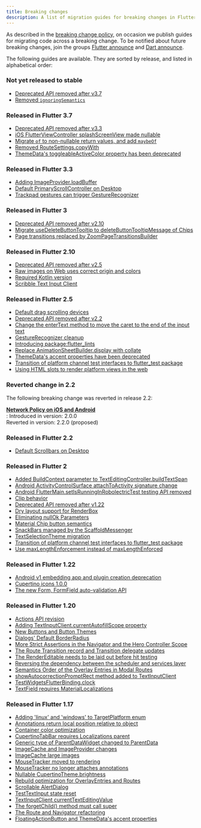 ```yaml
---
title: Breaking changes
description: A list of migration guides for breaking changes in Flutter.
---
```


As described in the [breaking change policy][],
on occasion we publish guides
for migrating code across a breaking change.
To be notified about future breaking changes,
join the groups [Flutter announce][] and [Dart announce][].

The following guides are available. They are sorted by
release, and listed in alphabetical order:

[breaking change policy]: {{site.url}}/resources/compatibility
[Flutter announce]: {{site.groups}}/forum/#!forum/flutter-announce
[Dart announce]: https://groups.google.com/a/dartlang.org/g/announce

### Not yet released to stable

* [Deprecated API removed after v3.7][]
* [Removed `ignoringSemantics`][]

[Deprecated API removed after v3.7]: {{site.url}}/reference/sdk/breaking-changes/3-7-deprecations
[Removed `ignoringSemantics`]: {{site.url}}/reference/sdk/breaking-changes/ignoringsemantics-migration

### Released in Flutter 3.7

* [Deprecated API removed after v3.3][]
* [iOS FlutterViewController splashScreenView made nullable][]
* [Migrate `of` to non-nullable return values, and add `maybeOf`][]
* [Removed RouteSettings.copyWith][]
* [ThemeData's toggleableActiveColor property has been deprecated][]

[Deprecated API removed after v3.3]: {{site.url}}/reference/sdk/breaking-changes/3-3-deprecations
[iOS FlutterViewController splashScreenView made nullable]: {{site.url}}/reference/sdk/breaking-changes/ios-flutterviewcontroller-splashscreenview-nullable
[Migrate `of` to non-nullable return values, and add `maybeOf`]: {{site.url}}/reference/sdk/breaking-changes/supplemental-maybeOf-migration
[Removed RouteSettings.copyWith]: {{site.url}}/reference/sdk/breaking-changes/routesettings-copywith-migration
[ThemeData's toggleableActiveColor property has been deprecated]: {{site.url}}/reference/sdk/breaking-changes/toggleable-active-color

### Released in Flutter 3.3

* [Adding ImageProvider.loadBuffer][]
* [Default PrimaryScrollController on Desktop][]
* [Trackpad gestures can trigger GestureRecognizer][]

[Adding ImageProvider.loadBuffer]: {{site.url}}/reference/sdk/breaking-changes/image-provider-load-buffer
[Default PrimaryScrollController on Desktop]: {{site.url}}/reference/sdk/breaking-changes/primary-scroll-controller-desktop
[Trackpad gestures can trigger GestureRecognizer]: {{site.url}}/reference/sdk/breaking-changes/trackpad-gestures

### Released in Flutter 3

* [Deprecated API removed after v2.10][]
* [Migrate useDeleteButtonTooltip to deleteButtonTooltipMessage of Chips][]
* [Page transitions replaced by ZoomPageTransitionsBuilder][]


[Deprecated API removed after v2.10]: {{site.url}}/reference/sdk/breaking-changes/2-10-deprecations
[Page transitions replaced by ZoomPageTransitionsBuilder]: {{site.url}}/reference/sdk/breaking-changes/page-transition-replaced-by-ZoomPageTransitionBuilder
[Migrate useDeleteButtonTooltip to deleteButtonTooltipMessage of Chips]: {{site.url}}/reference/sdk/breaking-changes/chip-usedeletebuttontooltip-migration

### Released in Flutter 2.10

* [Deprecated API removed after v2.5][]
* [Raw images on Web uses correct origin and colors][]
* [Required Kotlin version][]
* [Scribble Text Input Client][]

[Deprecated API removed after v2.5]: {{site.url}}/reference/sdk/breaking-changes/2-5-deprecations
[Raw images on Web uses correct origin and colors]: {{site.url}}/reference/sdk/breaking-changes/raw-images-on-web-uses-correct-origin-and-colors
[Required Kotlin version]: {{site.url}}/reference/sdk/breaking-changes/kotlin-version
[Scribble Text Input Client]: {{site.url}}/reference/sdk/breaking-changes/scribble-text-input-client

### Released in Flutter 2.5

* [Default drag scrolling devices][]
* [Deprecated API removed after v2.2][]
* [Change the enterText method to move the caret to the end of the input text][]
* [GestureRecognizer cleanup][]
* [Introducing package:flutter_lints][]
* [Replace AnimationSheetBuilder.display with collate][]
* [ThemeData's accent properties have been deprecated][]
* [Transition of platform channel test interfaces to flutter_test package][]
* [Using HTML slots to render platform views in the web][]

[Change the enterText method to move the caret to the end of the input text]: {{site.url}}/reference/sdk/breaking-changes/enterText-trailing-caret
[Default drag scrolling devices]: {{site.url}}/reference/sdk/breaking-changes/default-scroll-behavior-drag
[Deprecated API removed after v2.2]: {{site.url}}/reference/sdk/breaking-changes/2-2-deprecations
[GestureRecognizer cleanup]: {{site.url}}/reference/sdk/breaking-changes/gesture-recognizer-add-allowed-pointer
[Introducing package:flutter_lints]: {{site.url}}/reference/sdk/breaking-changes/flutter-lints-package
[Replace AnimationSheetBuilder.display with collate]: {{site.url}}/reference/sdk/breaking-changes/animation-sheet-builder-display
[ThemeData's accent properties have been deprecated]: {{site.url}}/reference/sdk/breaking-changes/theme-data-accent-properties
[Transition of platform channel test interfaces to flutter_test package]: {{site.url}}/reference/sdk/breaking-changes/mock-platform-channels
[Using HTML slots to render platform views in the web]: {{site.url}}/reference/sdk/breaking-changes/platform-views-using-html-slots-web

### Reverted change in 2.2

The following breaking change was reverted in release 2.2:

<b>[Network Policy on iOS and Android][]</b><br>
:  Introduced in version: 2.0.0<br>
   Reverted in version:   2.2.0 (proposed)

[Network Policy on iOS and Android]: {{site.url}}/reference/sdk/breaking-changes/network-policy-ios-android

### Released in Flutter 2.2

* [Default Scrollbars on Desktop][]

[Default Scrollbars on Desktop]: {{site.url}}/reference/sdk/breaking-changes/default-desktop-scrollbars

### Released in Flutter 2

* [Added BuildContext parameter to TextEditingController.buildTextSpan][]
* [Android ActivityControlSurface attachToActivity signature change][]
* [Android FlutterMain.setIsRunningInRobolectricTest testing API removed][]
* [Clip behavior][]
* [Deprecated API removed after v1.22][]
* [Dry layout support for RenderBox][]
* [Eliminating nullOk Parameters][]
* [Material Chip button semantics][]
* [SnackBars managed by the ScaffoldMessenger][]
* [TextSelectionTheme migration][]
* [Transition of platform channel test interfaces to flutter_test package][]
* [Use maxLengthEnforcement instead of maxLengthEnforced][]

[Added BuildContext parameter to TextEditingController.buildTextSpan]: {{site.url}}/reference/sdk/breaking-changes/buildtextspan-buildcontext
[Android ActivityControlSurface attachToActivity signature change]: {{site.url}}/reference/sdk/breaking-changes/android-activity-control-surface-attach
[Android FlutterMain.setIsRunningInRobolectricTest testing API removed]: {{site.url}}/reference/sdk/breaking-changes/android-setIsRunningInRobolectricTest-removed
[Clip behavior]: {{site.url}}/reference/sdk/breaking-changes/clip-behavior
[Deprecated API removed after v1.22]: {{site.url}}/reference/sdk/breaking-changes/1-22-deprecations
[Dry layout support for RenderBox]: {{site.url}}/reference/sdk/breaking-changes/renderbox-dry-layout
[Eliminating nullOk Parameters]: {{site.url}}/reference/sdk/breaking-changes/eliminating-nullok-parameters
[Material Chip button semantics]: {{site.url}}/reference/sdk/breaking-changes/material-chip-button-semantics
[SnackBars managed by the ScaffoldMessenger]: {{site.url}}/reference/sdk/breaking-changes/scaffold-messenger
[TextSelectionTheme migration]: {{site.url}}/reference/sdk/breaking-changes/text-selection-theme
[Use maxLengthEnforcement instead of maxLengthEnforced]: {{site.url}}/reference/sdk/breaking-changes/use-maxLengthEnforcement-instead-of-maxLengthEnforced
[Transition of platform channel test interfaces to flutter_test package]: {{site.url}}/reference/sdk/breaking-changes/mock-platform-channels

### Released in Flutter 1.22

* [Android v1 embedding app and plugin creation deprecation][]
* [Cupertino icons 1.0.0][]
* [The new Form, FormField auto-validation API][]


[Android v1 embedding app and plugin creation deprecation]: {{site.url}}/reference/sdk/breaking-changes/android-v1-embedding-create-deprecation
[Cupertino icons 1.0.0]: {{site.url}}/reference/sdk/breaking-changes/cupertino-icons-1.0.0
[The new Form, FormField auto-validation API]: {{site.url}}/reference/sdk/breaking-changes/form-field-autovalidation-api

### Released in Flutter 1.20

* [Actions API revision][]
* [Adding TextInputClient.currentAutofillScope property][]
* [New Buttons and Button Themes][]
* [Dialogs' Default BorderRadius][]
* [More Strict Assertions in the Navigator and the Hero Controller Scope][]
* [The Route Transition record and Transition delegate updates][]
* [The RenderEditable needs to be laid out before hit testing][]
* [Reversing the dependency between the scheduler and services layer][]
* [Semantics Order of the Overlay Entries in Modal Routes][]
* [showAutocorrectionPromptRect method added to TextInputClient][]
* [TestWidgetsFlutterBinding.clock][]
* [TextField requires MaterialLocalizations][]

[Actions API revision]: {{site.url}}/reference/sdk/breaking-changes/actions-api-revision
[Adding TextInputClient.currentAutofillScope property]: {{site.url}}/reference/sdk/breaking-changes/add-currentAutofillScope-to-TextInputClient
[New Buttons and Button Themes]: {{site.url}}/reference/sdk/breaking-changes/buttons
[Dialogs' Default BorderRadius]: {{site.url}}/reference/sdk/breaking-changes/dialog-border-radius
[More Strict Assertions in the Navigator and the Hero Controller Scope]: {{site.url}}/reference/sdk/breaking-changes/hero-controller-scope
[Reversing the dependency between the scheduler and services layer]: {{site.url}}/reference/sdk/breaking-changes/services-scheduler-dependency-reversed
[The RenderEditable needs to be laid out before hit testing]: {{site.url}}/reference/sdk/breaking-changes/rendereditable-layout-before-hit-test
[Semantics Order of the Overlay Entries in Modal Routes]: {{site.url}}/reference/sdk/breaking-changes/modal-router-semantics-order
[showAutocorrectionPromptRect method added to TextInputClient]: {{site.url}}/reference/sdk/breaking-changes/add-showAutocorrectionPromptRect
[TestWidgetsFlutterBinding.clock]: {{site.url}}/reference/sdk/breaking-changes/test-widgets-flutter-binding-clock
[TextField requires MaterialLocalizations]: {{site.url}}/reference/sdk/breaking-changes/text-field-material-localizations
[The Route Transition record and Transition delegate updates]: {{site.url}}/reference/sdk/breaking-changes/route-transition-record-and-transition-delegate

### Released in Flutter 1.17

* [Adding 'linux' and 'windows' to TargetPlatform enum][]
* [Annotations return local position relative to object][]
* [Container color optimization][]
* [CupertinoTabBar requires Localizations parent][]
* [Generic type of ParentDataWidget changed to ParentData][]
* [ImageCache and ImageProvider changes][]
* [ImageCache large images][]
* [MouseTracker moved to rendering][]
* [MouseTracker no longer attaches annotations][]
* [Nullable CupertinoTheme.brightness][]
* [Rebuild optimization for OverlayEntries and Routes][]
* [Scrollable AlertDialog][]
* [TestTextInput state reset][]
* [TextInputClient currentTextEditingValue][]
* [The forgetChild() method must call super][]
* [The Route and Navigator refactoring][]
* [FloatingActionButton and ThemeData's accent properties][]

[Adding 'linux' and 'windows' to TargetPlatform enum]: {{site.url}}/reference/sdk/breaking-changes/target-platform-linux-windows
[Annotations return local position relative to object]: {{site.url}}/reference/sdk/breaking-changes/annotations-return-local-position-relative-to-object
[Container color optimization]: {{site.url}}/reference/sdk/breaking-changes/container-color
[CupertinoTabBar requires Localizations parent]: {{site.url}}/reference/sdk/breaking-changes/cupertino-tab-bar-localizations
[Generic type of ParentDataWidget changed to ParentData]: {{site.url}}/reference/sdk/breaking-changes/parent-data-widget-generic-type
[ImageCache and ImageProvider changes]: {{site.url}}/reference/sdk/breaking-changes/image-cache-and-provider
[ImageCache large images]: {{site.url}}/reference/sdk/breaking-changes/imagecache-large-images
[MouseTracker moved to rendering]: {{site.url}}/reference/sdk/breaking-changes/mouse-tracker-moved-to-rendering
[MouseTracker no longer attaches annotations]: {{site.url}}/reference/sdk/breaking-changes/mouse-tracker-no-longer-attaches-annotations
[Nullable CupertinoTheme.brightness]: {{site.url}}/reference/sdk/breaking-changes/nullable-cupertinothemedata-brightness
[Rebuild optimization for OverlayEntries and Routes]: {{site.url}}/reference/sdk/breaking-changes/overlay-entry-rebuilds
[Replace AnimationSheetBuilder.display with collate]: {{site.url}}/reference/sdk/breaking-changes/animation-sheet-builder-display
[Scrollable AlertDialog]: {{site.url}}/reference/sdk/breaking-changes/scrollable-alert-dialog
[TestTextInput state reset]: {{site.url}}/reference/sdk/breaking-changes/test-text-input
[TextInputClient currentTextEditingValue]: {{site.url}}/reference/sdk/breaking-changes/text-input-client-current-value
[The forgetChild() method must call super]: {{site.url}}/reference/sdk/breaking-changes/forgetchild-call-super
[The Route and Navigator refactoring]: {{site.url}}/reference/sdk/breaking-changes/route-navigator-refactoring
[FloatingActionButton and ThemeData's accent properties]: {{site.url}}/reference/sdk/breaking-changes/fab-theme-data-accent-properties
